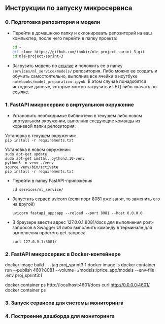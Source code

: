## Инструкции по запуску микросервиса

### 0. Подготовка репозитория и модели
- Перейти в домашнюю папку и склонировать репозиторий на ваш компьютер, после чего перейти в папку проекта:
    ```bash
    cd ~
    git clone https://github.com/ibnkir/mle-project-sprint-3.git
    cd mle-project-sprint-3
    ```
- Загрузить модель по [ссылке](https://disk.yandex.ru/d/Ce6MX9OaWiyOKA) и положить ее в папку 
`services/ml_service/models/` репозитория. Либо можно ее создать и обучить самостоятельно, выполнив все ячейки в ноутбуке `notebooks/model_preparation.ipynb`. В этом случае понадобятся исходные данные, которые можно загрузить из БД либо скачать по [ссылке](https://disk.yandex.ru/d/OIInLdG4dZMVZA).

### 1. FastAPI микросервис в виртуальном окружение
- Установить необходимые библиотеки в текущем либо новом виртуальном окружении, 
выполнив следующие команды из корневой папки репозитория:

Установка в текущем окружении:<br>
    ```
    pip install -r requirements.txt
    ```

Установка в новом окружении:<br>
    ```sudo apt-get update```<br>
    ```sudo apt-get install python3.10-venv```<br>
    ```python3 -m venv ./venv```<br>
    ```source venv/bin/activate```<br> 
    ```pip install -r requirements.txt```

- Перейти в папку FastAPI-приложения
   ```
   cd services/ml_service/
   ```

- Запустить сервер uvicorn (если порт 8081 уже занят, то заменить его на другой)
   ```
   uvicorn fastapi_app:app --reload --port 8081 --host 0.0.0.0
   ```

- В браузере ввести адрес 127.0.0.1:8081/docs для выполнения post-запросов в Swagger UI
либо выполнить команду в терминале для выполнения простого get-запроса
    ```
    curl 127.0.0.1:8081/
    ```

### 2. FastAPI микросервис в Docker-контейнере
docker image build . --tag proj_sprint3:1
docker image ls
docker container run --publish 4601:8081 --volume=./models:/price_app/models --env-file .env proj_sprint3:1


docker container ps
http://localhost:4601/docs
curl http://0.0.0.0:4601/
docker container ps

### 3. Запуск сервисов для системы мониторинга

### 4. Построение дашборда для мониторинга